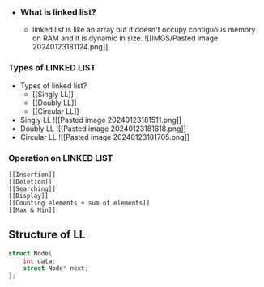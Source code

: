 

- ### What is linked list?
	- linked list is like an array but it doesn't occupy contiguous memory on RAM and it is dynamic in size.
	![[IMGS/Pasted image 20240123181124.png]]

### Types of LINKED LIST

- Types of linked list?
	- [[Singly LL]]
	- [[Doubly LL]]
	- [[Circular LL]]
- Singly LL
	![[Pasted image 20240123181511.png]]
- Doubly LL
	![[Pasted image 20240123181618.png]]
- Circular LL
	 ![[Pasted image 20240123181705.png]]


### Operation on LINKED LIST
	[[Insertion]]
	[[Deletion]]
	[[Searching]] 
	[[Display]]
	[[Counting elements + sum of elements]]
	[[Max & Min]]
	

## Structure of LL
```c++
struct Node{
	int data;
	struct Node* next;
};
```


